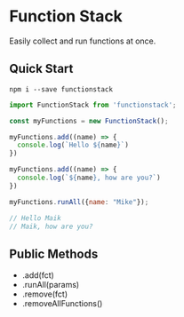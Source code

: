 # Function Stack
Easily collect and run functions at once.

## Quick Start

```
npm i --save functionstack
```


```js
import FunctionStack from 'functionstack';

const myFunctions = new FunctionStack();

myFunctions.add((name) => {
  console.log(`Hello ${name}`)
})

myFunctions.add((name) => {
  console.log(`${name}, how are you?`)
})

myFunctions.runAll({name: "Mike"});

// Hello Maik
// Maik, how are you?
```


## Public Methods

- .add(fct)
- .runAll(params)
- .remove(fct)
- .removeAllFunctions()